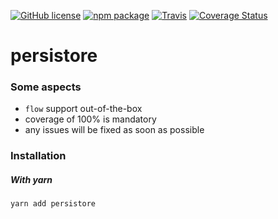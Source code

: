 [![GitHub license][license-image]][license-url]
[![npm package][npm-image]][npm-url] 
[![Travis][build-image]][build-url]
[![Coverage Status][coveralls-image]][coveralls-url]

# persistore

### Some aspects
- `flow` support out-of-the-box
- coverage of 100% is mandatory
- any issues will be fixed as soon as possible

### Installation
##### With yarn
```
yarn add persistore
```
  
[license-image]: https://img.shields.io/badge/license-MIT-blue.svg
[license-url]: https://github.com/fdc-viktor-luft/persistore/blob/master/LICENSE
[build-image]: https://img.shields.io/travis/fdc-viktor-luft/persistore/master.svg?style=flat-square
[build-url]: https://travis-ci.org/fdc-viktor-luft/persistore
[npm-image]: https://img.shields.io/npm/v/persistore.svg?style=flat-square
[npm-url]: https://www.npmjs.org/package/persistore
[coveralls-image]: https://coveralls.io/repos/github/fdc-viktor-luft/persistore/badge.svg?branch=master
[coveralls-url]: https://coveralls.io/github/fdc-viktor-luft/persistore?branch=master
